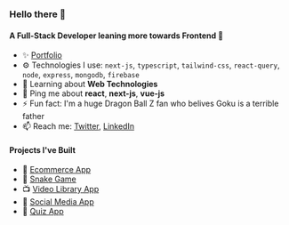### Hello there 👋

#### A Full-Stack Developer leaning more towards Frontend 🌟

- ✨ [Portfolio](https://avinashmahananda.vercel.app/)
- ⚙️ Technologies I use: `next-js`, `typescript`, `tailwind-css`, `react-query`, `node`, `express`, `mongodb`, `firebase`
- 🌱 Learning about **Web Technologies**
- 💬 Ping me about **react**, **next-js**, **vue-js**
- ⚡️ Fun fact: I'm a huge Dragon Ball Z fan who belives Goku is a terrible father
- 📫 Reach me: [Twitter](https://twitter.com/AvinashMahanan1), [LinkedIn](https://www.linkedin.com/in/avinash-mahananda/) 

#### Projects I've Built

- 🛒 [Ecommerce App](https://miakaclothings.vercel.app/)
- 🐍 [Snake Game](https://roc8snakeassignment.netlify.app/)
- 📺 [Video Library App](https://learno1.vercel.app/)
- 🤳 [Social Media App](https://tribble-app.netlify.app/)
- 🤔 [Quiz App](https://quizoquiz.netlify.app/)
